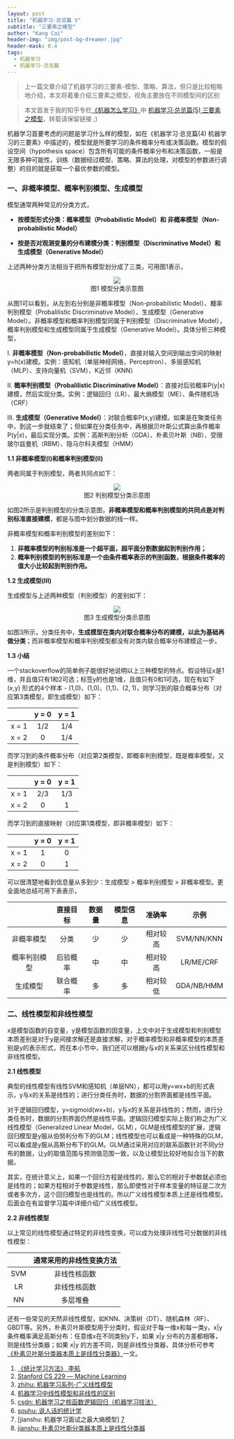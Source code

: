 ```yaml
---
layout: post
title: "机器学习·总览篇 V"
subtitle: "三要素之模型"
author: "Kang Cai"
header-img: "img/post-bg-dreamer.jpg"
header-mask: 0.4
tags:
  - 机器学习
  - 机器学习·总览篇
---
```


> 上一篇文章介绍了机器学习的三要素-模型、策略、算法，但只是比较粗略地介绍，本文将着重介绍三要素之模型，视角主要放在不同模型间的区别

> 本文首发于我的知乎专栏[《机器怎么学习》](https://zhuanlan.zhihu.com/machine-learning-complete)中 [机器学习·总览篇(5) 三要素之模型](https://zhuanlan.zhihu.com/p/48914251)，转载请保留链接 ;)


机器学习首要考虑的问题是学习什么样的模型，如在《机器学习·总览篇(4) 机器学习的三要素》中描述的，模型就是所要学习的条件概率分布或决策函数。模型的假设空间（hypothesis space）包含所有可能的条件概率分布和决策函数，一般是无限多种可能性，训练（数据经过模型、策略、算法的处理，对模型的参数进行调整）的目的就是获取一个最优参数的模型。

### 一、非概率模型、概率判别模型、生成模型

模型通常两种常见的分类方式，

* **按模型形式分类：概率模型（Probabilistic Model）和 非概率模型（Non-probabilistic Model）**

* **按是否对观测变量的分布建模分类：判别模型（Discriminative Model）和 生成模型（Generative Model）**

上述两种分类方法相当于把所有模型划分成了三类，可用图1表示，

<center>
<img src="https://kangcai.github.io/img/in-post/post-ml/Model classification.png"/>
</center>
<center>图1 模型分类示意图</center>

从图1可以看到，从左到右分别是非概率模型（Non-probabilistic Model）、概率判别模型（Probalilistic Discriminative Model）、生成模型（Generative Model）。非概率模型和概率判别模型同属于判别模型（Discriminative Model），概率判别模型和生成模型同属于生成模型（Generative Model）。具体分析三种模型，

I. **非概率模型（Non-probabilistic Model）**，直接对输入空间到输出空间的映射y=h(x)建模。实例：感知机（单层神经网络，Perceptron）、多层感知机（MLP）、支持向量机（SVM）、K近邻（KNN）

II. **概率判别模型（Probalilistic Discriminative Model）**：直接对后验概率P(y\|x)建模，然后实现分类。实例：逻辑回归（LR）、最大熵模型（ME）、条件随机场（CRF）

III. **生成模型（Generative Model）**：对联合概率P(x,y)建模。如果是在聚类任务中，到这一步就结束了；但如果在分类任务中，再根据贝叶斯公式算出条件概率P(y\|x)，最后实现分类。实例：高斯判别分析（GDA）、朴素贝叶斯（NB）、受限玻尔兹曼机（RBM）、隐马尔科夫模型（HMM）

**1.1 非概率模型(I)和概率判别模型(II)**

两者同属于判别模型，两者共同点如下：

<center>
<img src="https://kangcai.github.io/img/in-post/post-ml/data_visual-dm.png"/>
</center>
<center>图2 判别模型分类示意图</center>

如图2所示是判别模型的分类示意图，**非概率模型和概率判别模型的共同点是对判别标准直接建模**，都是与图中划分数据的线一样。

非概率模型和概率判别模型的差别如下：

1. **非概率模型的判别标准是一个超平面，超平面分割数据起到判别作用；**
2. **概率判别模型的判别标准是一个由条件概率表示的判别函数，根据条件概率的值大小比较起到判别作用。**

**1.2 生成模型(III)**

生成模型与上述两种模型（判别模型）的差别如下：

<center>
<img src="https://kangcai.github.io/img/in-post/post-ml/data_visual-gm.png"/>
</center>
<center>图3 生成模型分类示意图</center>

如图3所示，分类任务中，**生成模型在类内对联合概率分布的建模，以此为基础再做分类**；而非概率模型和概率判别模型都没有对类内联合概率分布建模这一步。

**1.3 小结**

一个stackoverflow的简单例子能很好地说明以上三种模型的特点。假设特征x是1维，并且值只有1和2可选；标签y的也是1维，且值只有0和1可选，现在有如下 (x,y) 形式的4个样本 - (1,0)、(1,0)、(1,1)、(2, 1)，则学习到的联合概率分布（对应第3类模型，即生成模型）如下：

|  | y = 0 | y = 1| 
| :-----------:| :----------: | :----------: |
| x = 1 |1/2|1/4|
| x = 2 |0|1/4|

而学习到的条件概率分布（对应第2类模型，即概率判别模型，既是概率模型，又是判别模型）如下：

|  | y = 0 | y = 1| 
| :-----------:| :----------: | :----------: |
| x = 1 |2/3|1/3|
| x = 2 |0|1|

而学习到的直接映射（对应第1类模型，即非概率模型）如下：

|  | y = 0 | y = 1| 
| :-----------:| :----------: | :----------: |
| x = 1 |1|0|
| x = 2 |0|1|

可以很清楚地看到信息量从多到少：生成模型 \> 概率判别模型 \> 非概率模型。更全面地总结可用下表表示，

|  | 直接目标 | 数据量 | 模型信息 | 准确率 | 示例 |
| :-----------:| :----------: | :----------: | :----------: | :----------: | :----------: |
| 非概率模型 | 分类 | 少 | 少 | 相对较高| SVM/NN/KNN |
| 概率判别模型 | 后验概率 | 中 | 中 | 相对较高|LR/ME/CRF |
| 生成模型 |联合概率 | 多 | 多 |相对较低| GDA/NB/HMM |

### 二、线性模型和非线性模型

x是模型函数的自变量，y是模型函数的因变量，上文中对于生成模型和判别模型本质差别是对于y是间接求解还是直接求解，对于概率模型和非概率模型的本质差别是y的表示形式，而在本小节中，我们还可以根据y与x的关系来区分线性模型和非线性模型。

**2.1 线性模型**

典型的线性模型有线性SVM和感知机（单层NN），都可以用y=wx+b的形式表示，y与x的关系是线性的；进行分类任务时，数据的分割界面都是线性平面。

对于逻辑回归模型，y=sigmoid(wx+b)，y与x的关系是非线性的；然而，进行分类任务时，数据的分割界面仍然是线性平面。逻辑回归模型实际上我们称之为广义线性模型（Generalized Linear Model，GLM），GLM是线性模型的扩展，逻辑回归模型是y服从伯努利分布下的GLM；线性模型也可以看成是一种特殊的GLM，可以看成是y服从高斯分布下的GLM。GLM通过采用对应的联系函数针对不同y分布的数据，让y的取值范围与预测值范围一致，以及让模型比较好地拟合当下的数据。

其实，在统计意义上，如果一个回归方程是线性的，那么它的相对于参数就必须也是线性的；如果方程相对于参数是线性，那么即使性对于样本变量的特征是二次方或者多次方，这个回归模型也是线性的。所以广义线性模型本质上还是线性模型。后面会在有监督学习篇中详细介绍广义线性模型。

**2.2 非线性模型**

以上常见的线性模型通过特定的非线性变换，可以成为处理非线性可分数据的非线性模型：

|  | 通常采用的非线性变换方法 | 
| :-----------:| :----------: | 
| SVM | 非线性核函数|
| LR | 非线性核函数 |
| NN | 多层堆叠 |

还有一些常见的天然非线性模型，如KNN、决策树（DT）、随机森林（RF）、GBDT等。另外，朴素贝叶斯模型用于分类时，假设对于每一维x和每一类y，x\|y 条件概率满足高斯分布：任意维x在不同类别y下，如果 x\|y 分布的方差都相等，则是线性分类器；如果 x\|y 的方差不同，则是非线性分类器，具体分析可参考[《朴素贝叶斯分类器本质上是线性分类器》][8]一文。


1. [《统计学习方法》 李航][1]
2. [Stanford CS 229 ― Machine Learning][2]
3. [zhihu: 机器学习系列-广义线性模型][3]
4. [机器学习中线性模型和非线性的区别][4]
5. [csdn: 机器学习之核函数逻辑回归（机器学习技法）][7]
6. [souhu: 说人话的统计学][6]
7. [jianshu: 机器学习面试之最大熵模型] [7]
8. [jianshu: 朴素贝叶斯分类器本质上是线性分类器][8]

[1]: (https://book.douban.com/subject/10590856/)
[2]: (https://stanford.edu/~shervine/teaching/cs-229.html)
[3]: (https://zhuanlan.zhihu.com/p/24967776)
[4]: (https://blog.csdn.net/wbcnb/article/details/78306970)
[5]: (https://blog.csdn.net/qq_34993631/article/details/79345889)
[6]: (https://www.sohu.com/a/228212348_349736)
[7]: (https://www.jianshu.com/p/e7c13002440d)
[8]: (https://www.jianshu.com/p/469accb2e1a0)